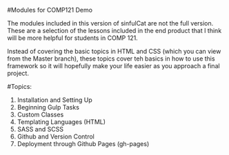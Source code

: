 #Modules for COMP121 Demo

The modules included in this version of sinfulCat are not the full version. These are a selection of the lessons included in the end product that I think will be more helpful for students in COMP 121. 

Instead of covering the basic topics in HTML and CSS (which you can view from the Master branch), these topics cover teh basics in how to use this framework so it will hopefully make your life easier as you approach a final project.

#Topics:

1. Installation and Setting Up
2. Beginning Gulp Tasks
3. Custom Classes
4. Templating Languages (HTML)
5. SASS and SCSS
6. Github and Version Control
7. Deployment through Github Pages (gh-pages)

